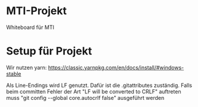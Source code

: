 # MTI-Projekt

Whiteboard für MTI

# Setup für Projekt

Wir nutzen yarn: https://classic.yarnpkg.com/en/docs/install/#windows-stable

Als Line-Endings wird LF genutzt. Dafür ist die .gitattributes zuständig.
Falls beim committen Fehler der Art "LF will be converted to CRLF" auftreten muss "git config --global core.autocrlf false" ausgeführt werden
